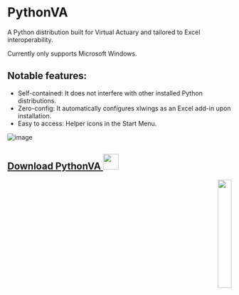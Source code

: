 # PythonVA

A Python distribution built for Virtual Actuary and tailored to Excel interoperability.

Currently only supports Microsoft Windows.

## Notable features:

- Self-contained: It does not interfere with other installed Python distributions.
- Zero-config: It automatically configures xlwings as an Excel add-in upon installation.
- Easy to access: Helper icons in the Start Menu.

![image](https://user-images.githubusercontent.com/4103775/110107712-f05a4d80-7db3-11eb-8a13-e87600c55deb.png)

## <a href="https://github.com/VirtualActuary/PythonVA/releases">Download PythonVA <img src="https://i.redd.it/t4f6ysfremu11.png" height="35" /></a> 

<p align="right">
<img src="https://user-images.githubusercontent.com/4103775/110105243-d23f1e00-7db0-11eb-89ac-a1908ef7f684.jpg" width="25%" height="25%">
</p>
